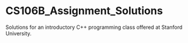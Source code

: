 # CS106B_Assignment_Solutions
Solutions for an introductory C++ programming class offered at Stanford University.
